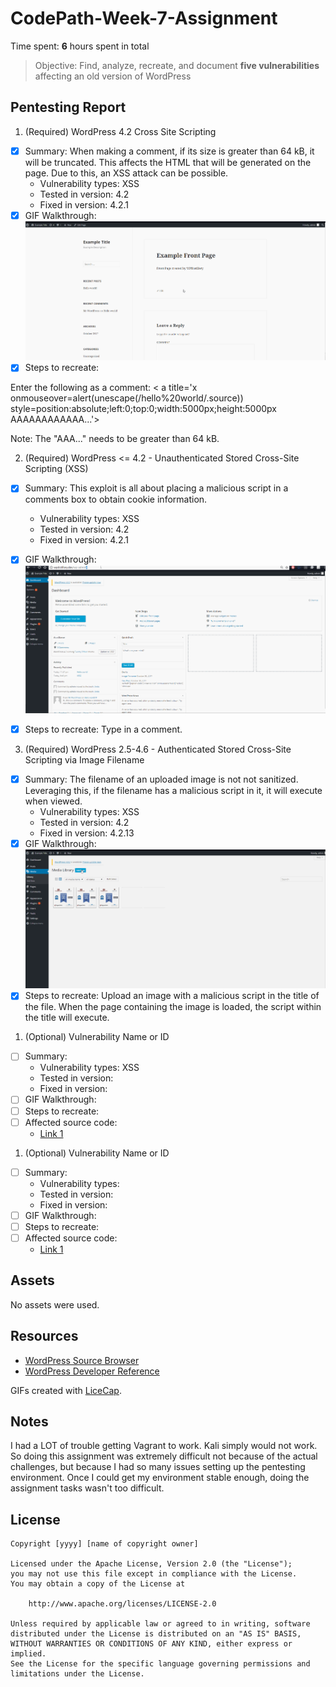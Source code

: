 # CodePath-Week-7-Assignment
Time spent: **6** hours spent in total

> Objective: Find, analyze, recreate, and document **five vulnerabilities** affecting an old version of WordPress

## Pentesting Report

1. (Required) WordPress 4.2 Cross Site Scripting
  - [X] Summary: When making a comment, if its size is greater than 64 kB, it will be truncated. This affects the HTML that will be generated on the page. Due to this, an XSS attack can be possible.
    - Vulnerability types: XSS
    - Tested in version: 4.2
    - Fixed in version: 4.2.1
  - [X] GIF Walkthrough: <img src='https://github.com/AnubhawM/CodePath-Week-7-Assignment/blob/master/XSS1.gif' width='' alt='Video Walkthrough' />
  - [X] Steps to recreate: 
  
  Enter the following as a comment:
  < a title='x onmouseover=alert(unescape(/hello%20world/.source))
style=position:absolute;left:0;top:0;width:5000px;height:5000px
 AAAAAAAAAAAA...'></a>
 
 
 Note: The "AAA..." needs to be greater than 64 kB.
    
2. (Required) WordPress <= 4.2 - Unauthenticated Stored Cross-Site Scripting (XSS)
  - [X] Summary: This exploit is all about placing a malicious script in a comments box to obtain cookie information.
    - Vulnerability types: XSS
    - Tested in version: 4.2
    - Fixed in version: 4.2.1
  - [X] GIF Walkthrough: <img src='https://github.com/AnubhawM/CodePath-Week-7-Assignment/blob/master/XSS3.gif' width='' alt='Video Walkthrough' />
  - [X] Steps to recreate: Type <script>while(1){alert(document.cookie);}</script> in a comment.
  
  
    
3. (Required) WordPress 2.5-4.6 - Authenticated Stored Cross-Site Scripting via Image Filename
  - [X] Summary: The filename of an uploaded image is not not sanitized. Leveraging this, if the filename has a malicious script in it, it will execute when viewed.
    - Vulnerability types: XSS
    - Tested in version: 4.2
    - Fixed in version: 4.2.13
  - [X] GIF Walkthrough: <img src='https://github.com/AnubhawM/CodePath-Week-7-Assignment/blob/master/XSS2.gif' width='' alt='Video Walkthrough' />
  - [X] Steps to recreate: Upload an image with a malicious script in the title of the file. When the page containing the image is loaded, the script within the title will execute. 
  
1. (Optional) Vulnerability Name or ID
  - [ ] Summary: 
    - Vulnerability types: XSS
    - Tested in version:
    - Fixed in version: 
  - [ ] GIF Walkthrough: 
  - [ ] Steps to recreate: 
  - [ ] Affected source code:
    - [Link 1](https://core.trac.wordpress.org/browser/tags/version/src/source_file.php)
1. (Optional) Vulnerability Name or ID
  - [ ] Summary: 
    - Vulnerability types:
    - Tested in version:
    - Fixed in version: 
  - [ ] GIF Walkthrough: 
  - [ ] Steps to recreate: 
  - [ ] Affected source code:
    - [Link 1](https://core.trac.wordpress.org/browser/tags/version/src/source_file.php) 

## Assets

No assets were used.

## Resources

- [WordPress Source Browser](https://core.trac.wordpress.org/browser/)
- [WordPress Developer Reference](https://developer.wordpress.org/reference/)

GIFs created with [LiceCap](http://www.cockos.com/licecap/).

## Notes

I had a LOT of trouble getting Vagrant to work. Kali simply would not work. So doing this assignment was extremely difficult not because of the actual challenges, but because I had so many issues setting up the pentesting environment. Once I could get my environment stable enough, doing the assignment tasks wasn't too difficult.
## License

    Copyright [yyyy] [name of copyright owner]

    Licensed under the Apache License, Version 2.0 (the "License");
    you may not use this file except in compliance with the License.
    You may obtain a copy of the License at

        http://www.apache.org/licenses/LICENSE-2.0

    Unless required by applicable law or agreed to in writing, software
    distributed under the License is distributed on an "AS IS" BASIS,
    WITHOUT WARRANTIES OR CONDITIONS OF ANY KIND, either express or implied.
    See the License for the specific language governing permissions and
    limitations under the License.

